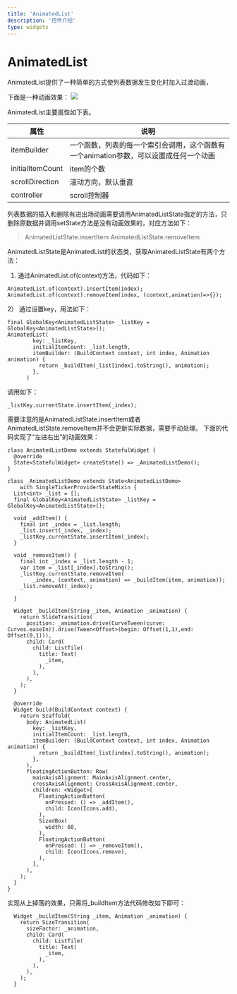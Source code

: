```yaml
---
title: 'AnimatedList'
description: '控件介绍'
type: widgets
---
```


# AnimatedList

AnimatedList提供了一种简单的方式使列表数据发生变化时加入过渡动画，

下面是一种动画效果：
![](https://img-blog.csdnimg.cn/20191224201321729.gif)

AnimatedList主要属性如下表。

| 属性 | 说明 |
|--|--|
| itemBuilder | 一个函数，列表的每一个索引会调用，这个函数有一个animation参数，可以设置成任何一个动画 |
| initialItemCount | item的个数  |
| scrollDirection | 滚动方向，默认垂直 |
| controller | scroll控制器 |
列表数据的插入和删除有进出场动画需要调用AnimatedListState指定的方法，只删除原数据并调用setState方法是没有动画效果的，对应方法如下：
>AnimatedListState.insertItem
  AnimatedListState.removeItem

AnimatedListState是AnimatedList的状态类，获取AnimatedListState有两个方法：
1)	通过AnimatedList.of(context)方法，代码如下：

```
AnimatedList.of(context).insertItem(index);
AnimatedList.of(context).removeItem(index, (context,animation)=>{});
```
2） 通过设置key，用法如下：
```
final GlobalKey<AnimatedListState> _listKey = GlobalKey<AnimatedListState>();
AnimatedList(
        key: _listKey,
        initialItemCount: _list.length,
        itemBuilder: (BuildContext context, int index, Animation animation) {
          return _buildItem(_list[index].toString(), animation);
        },
      )
```
调用如下：
```
_listKey.currentState.insertItem(_index);
```
需要注意的是AnimatedListState.insertItem或者AnimatedListState.removeItem并不会更新实际数据，需要手动处理。
下面的代码实现了“左进右出”的动画效果：
```
class AnimatedListDemo extends StatefulWidget {
  @override
  State<StatefulWidget> createState() => _AnimatedListDemo();
}

class _AnimatedListDemo extends State<AnimatedListDemo>
    with SingleTickerProviderStateMixin {
  List<int> _list = [];
  final GlobalKey<AnimatedListState> _listKey = GlobalKey<AnimatedListState>();

  void _addItem() {
    final int _index = _list.length;
    _list.insert(_index, _index);
    _listKey.currentState.insertItem(_index);
  }

  void _removeItem() {
    final int _index = _list.length - 1;
    var item = _list[_index].toString();
    _listKey.currentState.removeItem(
        _index, (context, animation) => _buildItem(item, animation));
    _list.removeAt(_index);

  }

  Widget _buildItem(String _item, Animation _animation) {
    return SlideTransition(
      position: _animation.drive(CurveTween(curve: Curves.easeIn)).drive(Tween<Offset>(begin: Offset(1,1),end: Offset(0,1))),
      child: Card(
        child: ListTile(
          title: Text(
            _item,
          ),
        ),
      ),
    );
  }

  @override
  Widget build(BuildContext context) {
    return Scaffold(
      body: AnimatedList(
        key: _listKey,
        initialItemCount: _list.length,
        itemBuilder: (BuildContext context, int index, Animation animation) {
          return _buildItem(_list[index].toString(), animation);
        },
      ),
      floatingActionButton: Row(
        mainAxisAlignment: MainAxisAlignment.center,
        crossAxisAlignment: CrossAxisAlignment.center,
        children: <Widget>[
          FloatingActionButton(
            onPressed: () => _addItem(),
            child: Icon(Icons.add),
          ),
          SizedBox(
            width: 60,
          ),
          FloatingActionButton(
            onPressed: () => _removeItem(),
            child: Icon(Icons.remove),
          ),
        ],
      ),
    );
  }
}
```
实现从上掉落的效果，只需将_buildItem方法代码修改如下即可：
```
  Widget _buildItem(String _item, Animation _animation) {
    return SizeTransition(
      sizeFactor: _animation,
      child: Card(
        child: ListTile(
          title: Text(
            _item,
          ),
        ),
      ),
    );
  }
```

